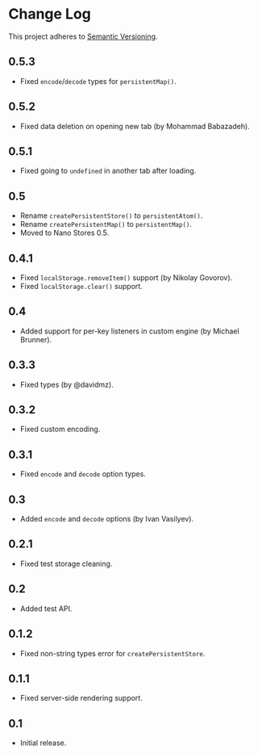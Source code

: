 # Change Log
This project adheres to [Semantic Versioning](http://semver.org/).

## 0.5.3
* Fixed `encode`/`decode` types for `persistentMap()`.

## 0.5.2
* Fixed data deletion on opening new tab (by Mohammad Babazadeh).

## 0.5.1
* Fixed going to `undefined` in another tab after loading.

## 0.5
* Rename `createPersistentStore()` to `persistentAtom()`.
* Rename `createPersistentMap()` to `persistentMap()`.
* Moved to Nano Stores 0.5.

## 0.4.1
* Fixed `localStorage.removeItem()` support (by Nikolay Govorov).
* Fixed `localStorage.clear()` support.

## 0.4
* Added support for per-key listeners in custom engine (by Michael Brunner).

## 0.3.3
* Fixed types (by @davidmz).

## 0.3.2
* Fixed custom encoding.

## 0.3.1
* Fixed `encode` and `decode` option types.

## 0.3
* Added `encode` and `decode` options (by Ivan Vasilyev).

## 0.2.1
* Fixed test storage cleaning.

## 0.2
* Added test API.

## 0.1.2
* Fixed non-string types error for `createPersistentStore`.

## 0.1.1
* Fixed server-side rendering support.

## 0.1
* Initial release.
